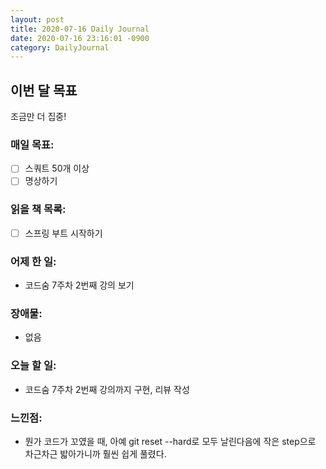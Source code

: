 ```yaml
---
layout: post
title: 2020-07-16 Daily Journal
date: 2020-07-16 23:16:01 -0900
category: DailyJournal
---
```


## 이번 달 목표
조금만 더 집중!

### 매일 목표:
- [ ] 스쿼트 50개 이상
- [ ] 명상하기

### 읽을 책 목록:
- [ ] 스프링 부트 시작하기

### 어제 한 일:
* 코드숨 7주차 2번째 강의 보기

### 장애물:
* 없음

### 오늘 할 일:
* 코드숨 7주차 2번째 강의까지 구현, 리뷰 작성

### 느낀점:
* 뭔가 코드가 꼬였을 때, 아예 git reset --hard로 모두 날린다음에 작은 step으로 차근차근 밟아가니까 훨씬 쉽게 풀렸다.